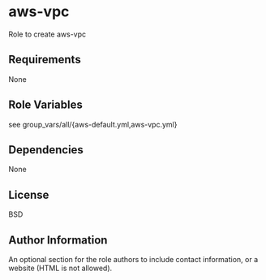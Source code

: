 aws-vpc
=========

Role to create aws-vpc

Requirements
------------

None

Role Variables
--------------

see group_vars/all/{aws-default.yml,aws-vpc.yml}


Dependencies
------------

None

License
-------

BSD

Author Information
------------------

An optional section for the role authors to include contact information, or a website (HTML is not allowed).
